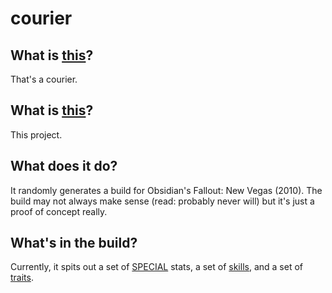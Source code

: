 # courier

## What is [this](http://i.imgur.com/FgNaDU3.jpg)?
That's a courier.

## What is [this](https://github.com/aburgd/courier)?
This project.

## What does it do?
It randomly generates a build for Obsidian's Fallout: New Vegas (2010).
The build may not always make sense (read: probably never will) but it's just a proof of concept really.

## What's in the build?
Currently, it spits out a set of [SPECIAL] stats, a set of [skills], and a set of [traits].

[SPECIAL]: http://fallout.wikia.com/wiki/Fallout:_New_Vegas_SPECIAL
[skills]: http://fallout.wikia.com/wiki/Fallout:_New_Vegas_skills
[traits]: http://fallout.wikia.com/wiki/Fallout:_New_Vegas_traits